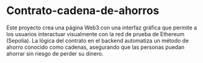 # Contrato-cadena-de-ahorros
Este proyecto crea una página Web3 con una interfaz gráfica que permite a los usuarios interactuar visualmente con la red de prueba de Ethereum (Sepolia). La lógica del contrato en el backend automatiza un método de ahorro conocido como cadenas, asegurando que las personas puedan ahorrar sin riesgo de perder su dinero. 
